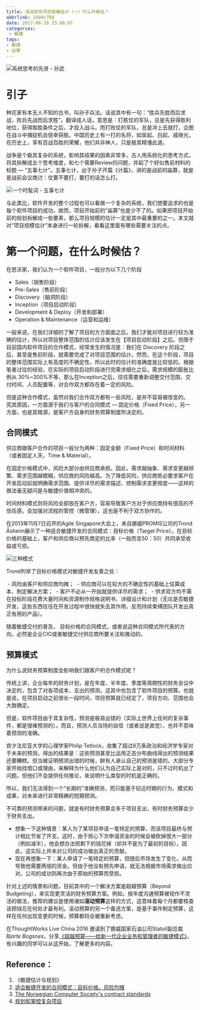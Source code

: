 ```yaml
---
title: 浅谈软件项目规模估计（一）什么时候估？
abbrlink: 16b9c708
date: 2017-06-28 23:08:07
categories: 
 - 敏捷
tags: 
- 敏捷
- 估算
---
```


![系统思考的先贤 - 孙武](
https://mrz-blog.oss-cn-beijing.aliyuncs.com/%E4%BC%B0%E4%BB%80%E4%B9%88%E4%B8%80_1.png)

# 引子
种花家有本无人不知的古书，叫孙子兵法。话说其中有一句：“胜兵先胜而后求战，败兵先战而后求胜”。翻译成人话，意思是：打胜仗的军队，总是先获得胜利地位，获得取胜条件之后，才投入战斗。而打败仗的军队，总是冲上去就打，企图在战斗中捕捉机会侥幸获胜。中国历史上有一打的名将，如吴起、白起、戚继光，在历史上，享有百战百胜的荣耀，他们并非神人，只是极其精懂此道。

战争是个极其复杂的系统，影响其结果的因素非常多，古人用系统化的思考方式，将其拆解成五个思考维度，和七个需要Review的问题，并起了个好似售前材料的标题 — “五事七计”。五事七计，出于孙子开篇《计篇》，讲的是战前的庙算，就是是战前会议商讨：仗要不要打，要打的话怎么打。

![一个时髦词 - 五事七计](
https://mrz-blog.oss-cn-beijing.aliyuncs.com/%E4%BC%B0%E4%BB%80%E4%B9%88%E4%B8%80_2.png)

与此类比，软件开发的整个过程也可以看做一个复杂的系统，我们想要追求的也是每个软件项目的成功，故而，项目开始前的“庙算”也是少不了的。如果把项目开始前的规划拆解成一些要素，那么项目规模的估计一定是其中最重要的之一。本文就对“项目规模估计”本身进行一轮拆解，看看这里面有哪些需要关注的点。

<!--more-->

# 第一个问题，在什么时候估？

在思沃家，我们认为一个软件项目，一般分为以下几个阶段
 - Sales（销售阶段）
 - Pre-Sales（售前阶段）
 - Discovery（脑洞阶段）
 - Inception（项目启动阶段）
 - Development & Deploy（开发和部署）
 - Operation & Maintenance（运营和运维）

一般来说，在我们详细的了解了项目的方方面面之后，我们才能对项目进行较为准确的估计，所以对项目整体范围的估计应该发生在【项目启动阶段】之后。但限于目前国内软件项目的合作模式，经常发生的情况是：我们在 Discovery 阶段之后，甚至是售前阶段，就需要完成了对项目范围的估计。然而，在这个阶段，项目的整体范围实际上有高度的不确定性，所以此时的估计的准确度是比较低的。根据笔者过往的经验，在实际的项目启动阶段进行完需求细化之后，需求规模的膨胀比例从 30%~300%不等，那么在Inception之后，往往需要重新调整交付范围、交付时间、人员配置等，对合作双方都存在着一定的风险。

但是这种合作模式，虽然对我们合作双方都有一些风险，是并不容易被改变的。
究其原因，一方面源于我们与客户的合同模式 — 固定价格（Fixed Price），另一方面，也是其根源，是客户方自身的财务预算制度所决定的。

## 合同模式
供应商跟客户合作的项目一般分为两种：固定金额（Fixed Price）和时间材料（或者固定人天，Time & Material）。

在固定价格模式中，风险大部分由供应商承担。因此，需求越抽象、需求变更越频繁、需求范围越模糊，供应商的风险越高。为了降低风险，供应商势必要求客户在开发启动前就明确需求范围、提供详尽的需求描述、控制需求变更频度——这样的做法毫无疑问是与敏捷价值相冲突的。

时间材料模式则将风险全部放在客户方，容易导致客户方对于供应商持有很高的不信任感，会加强对流程的管控（微管理），这也是不利于双方协作的。

在2013年11月7日召开的Agile Singapore大会上，来自挪威PROMIS公司的Trond Åsheim展示了一种适合敏捷开发的合同模式：目标价格（Target Price）。在目标价格的基础上，客户和供应商以预先商定的比率（一般而言50：50）共同承受收益或亏损。

![三种模式](
https://mrz-blog.oss-cn-beijing.aliyuncs.com/%E4%BC%B0%E4%BB%80%E4%B9%88%E4%B8%80_3.png)

Trond列举了目标价格模式对敏捷开发友善之处：

 - 风险由客户和供应商均摊；
 - 供应商可以在较大的不确定性的基础上估算成本、制定解决方案；
 - 客户不必从一开始就提供详尽的需求；
 - 供求双方均不需在投标阶段花费大量时间和资源制作规格说明书、详细设计和计划（无论是否敏捷开发，这些东西往往在开发过程中很快就失去其作用，反而持续束缚团队开发出真正有用的产品）。

随着敏捷交付的普及， 目标价格的合同模式，或者说这种合同模式所代表的方向，必然是企业CIO或者敏捷交付供应商所要关注和推动的。

## 预算模式

为什么说财务预算制度会影响我们跟客户的合作模式呢？

传统上讲，企业每年的财务计划，是在年度、半年度、季度等周期性的财务会议中决定的，包含了对各项成本、支出的预测，这其中也包含了软件项目的预算。也就是说，在项目启动之前很长一段时间，项目预算就已经定了，项目方向、范围也会大致确定。

但是，软件项目由于其复杂性，预测是极易出错的（实际上世界上任何的复杂事件，都是很难预测的）。而且，预测人员当场的自信（或者说是直觉），也并不意味着预测的准确。

宾夕法尼亚大学的心理学家Philip Tetlock，收集了超过8万条政治和经济学专家对于未来的预测，得出的结果是：这些预测甚至比运用正态分布曲线得出的预测结果还要糟糕。但当被证明预测出错的时候，鲜有人承认自己的预测是错的。大部分专家开始找借口或理由，来解释为什么他们认为自己实际上是对的，只不过时机出了问题。但他们不会提供任何推论，来说明什么类型的时机是正确的。

所以，我们无法得到一个“长期的”准确预测，而只能基于较近时期的行为、模式和成果，对未来进行非常精确的短期预测。

不可靠的预测带来的问题，就是有时财务预算会多于项目支出，有时财务预算会少于财务支出。

 - 想象一下这种情景：某人为了某项目申请一笔特定的预算，而该项目最终与预计相比节省了开支。这时，由于担心下次申请资金的时候会被砍掉很大一部分（例如减半），他会想办法把剩下的钱花掉（却并不是为了最初的目标）。因此，这实际上并未对公司的成功做出真正的贡献。
 - 现在再想象一下：某人申请了一笔特定的预算，但随后市场发生了变化，从而导致他需要两倍的资金。但由于他没有预先申请，就无法根据市场需求做出应对。公司的成功则再次由于原始的预算而受损。

针对上述的情景和问题，目前其中的一个解决方案是超越预算（Beyond Budgeting），来实现更灵活的财务预算方案。例如，按年度沟通预算被视作不灵活的做法，推荐的建议是使用诸如**滚动预算**这样的方式，这意味着每个月都要核查该把钱花在何处才最有利。滚动预算的另一个备选方案，是基于事件制定预算，这样在任何出现变更的时候，预算都将会被重新考虑。

在ThoughtWorks Live China 2016 邀请到了挪威国家石油公司Statoil副总裁 *Bjarte Bogsnes*，分享[《超越预算——给新一代企业业务和管理者的敏捷模式》](https://www.thoughtworks.com/talks/beyond-budgeting)，有兴趣的同学可以从这开始，了解更多的内容。

## Reference：
1. 《敏捷估计与规划》
2. [适合敏捷开发的合同模式：目标价格，风险均摊](http://www.infoq.com/cn/news/2013/11/agile-target-price)
3. [The Norwegian Computer Society's contract standards](https://www.dataforeningen.no/the-norwegian-computer-societys-contract-standards.4599105-146042.html)
4. [规划和掌控复杂项目](http://www.infoq.com/cn/articles/planning-controlling-complex-projects-beyond-budgetting)